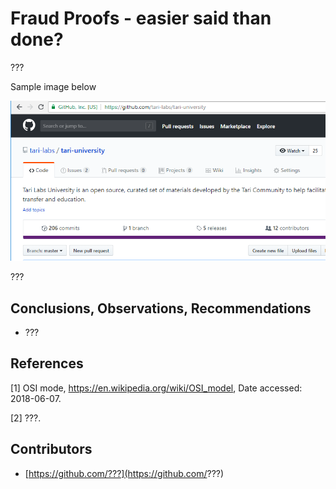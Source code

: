 # Fraud Proofs - easier said than done?

???

Sample image below

![sample](sources/sample.PNG)



???


## Conclusions, Observations, Recommendations

- ???

## References

[1] OSI mode, https://en.wikipedia.org/wiki/OSI_model, Date accessed: 2018-06-07.

[2] ???.



## Contributors

- [https://github.com/???](https://github.com/???)
